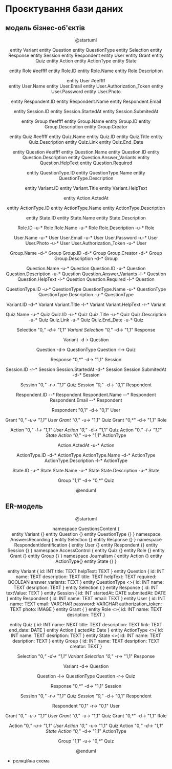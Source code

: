# Проєктування бази даних

## модель бізнес-об'єктів

<center>  

@startuml  

entity Variant
entity Question
entity QuestionType
entity Selection
entity Response
entity Session
entity Respondent
entity User
entity Grant
entity Quiz
entity Action
entity ActionType
entity State

entity Role #eeffff
entity Role.ID
entity Role.Name
entity Role.Description

entity User #eeffff   
entity User.Name
entity User.Email
entity User.Authorization_Token
entity User.Password
entity User.Photo

entity Respondent.ID
entity Respondent.Name
entity Respondent.Email

entity Session.ID
entity Session.StartedAt
entity Session.SubmitedAt

entity Group #eeffff
entity Group.Name
entity Group.ID
entity Group.Description
entity Group.Creator

entity Quiz  #eeffff
entity Quiz.Name
entity Quiz.ID
entity Quiz.Title
entity Quiz.Description
entity Quiz.Link
entity Quiz.End_Date

entity Question #eeffff
entity Question.Name
entity Question.ID
entity Question.Description
entity Question.Answer_Variants
entity Question.HelpText
entity Question.Required

entity QuestionType.ID
entity QuestionType.Name
entity QuestionType.Description

entity Variant.ID
entity Variant.Title
entity Variant.HelpText

entity Action.ActedAt

entity ActionType.ID
entity ActionType.Name
entity ActionType.Description

entity State.ID
entity State.Name
entity State.Description

Role.ID -u-* Role
Role.Name -u-* Role
Role.Description -u-* Role

User.Name -u-* User
User.Email -u-* User
User.Password -u-* User
User.Photo -u-* User
User.Authorization_Token -u-* User

Group.Name -d-* Group
Group.ID -d-* Group
Group.Creator -d-* Group
Group.Description -d-* Group

Question.Name -u-* Question
Question.ID -u-* Question
Question.Description -u-* Question
Question.Answer_Variants -l-* Question
Question.HelpText -l-* Question
Question.Required -l-* Question

QuestionType.ID -u-* QuestionType
QuestionType.Name -u-* QuestionType
QuestionType.Description -u-* QuestionType

Variant.ID -d-* Variant
Variant.Title -l-* Variant
Variant.HelpText -r-* Variant

Quiz.Name -u-* Quiz
Quiz.ID -u-* Quiz
Quiz.Title -u-* Quiz
Quiz.Description -u-* Quiz
Quiz.Link -u-* Quiz
Quiz.End_Date -u-* Quiz

Selection "0,*" -d-> "1,1" Variant
Selection "0,*" -d-> "1,1" Response

Variant -d-> Question

Question -d-> QuestionType
Question -l-> Quiz

Response "0,*" -d-> "1,1" Session

Session.ID -r-* Session
Session.StartedAt -d-* Session
Session.SubmitedAt -d-* Session

Session "0,*" -r-> "1,1" Quiz
Session "0,*" -d-> "0,1" Respondent

Respondent.ID --* Respondent
Respondent.Name --* Respondent
Respondent.Email --* Respondent

Respondent "0,1" -d-> "0,1" User

Grant "0,*" -u-> "1,1" User
Grant "0,*" -u-> "1,1" Quiz
Grant "0,*" -d-> "1,1" Role

Action "0,*" -l-> "1,1" User
Action "0,*" -d-> "1,1" Quiz
Action "0,*" -l-> "1,1" State
Action "0,*" -u-> "1,1" ActionType

Action.ActedAt -u-* Action

ActionType.ID -d-* ActionType
ActionType.Name -d-* ActionType
ActionType.Description -l-* ActionType

State.ID -u-* State
State.Name -u-* State
State.Description -u-* State

Group "1,1" -d-> "0,*" Quiz

@enduml

</center>  

## ER-модель

<center>  

@startuml   
    
namespace QuestionsContent {    
 entity Variant {}
 entity Question {}
 entity QuestionType {}
}
namespace AnswersRecording {
 entity Selection {}
 entity Response {}
}
namespace RespondentIdentification {
 entity User {}
 entity Respondent {}
 entity Session {}
}
namespace AccessControl {
 entity Quiz {}
 entity Role {}
 entity Grant {}
 entity Group {}
}
namespace Journalism {
 entity Action {}
 entity ActionType{}
 entity State {}
}

entity Variant {
  id: INT
  title: TEXT
  helpText: TEXT
} 
entity Question {
  id: INT
  name: TEXT
  description: TEXT
  title: TEXT
  helpText: TEXT
  required: BOOLEAN
  answer_variants: TEXT
} 
entity QuestionType <<DICTIONARY>>{
  id: INT
  name: TEXT
  desription: TEXT
}
entity Selection {
} 
entity Response {
  id: INT
  textValue: TEXT
} 
entity Session {
  id: INT
  startedAt: DATE
  submitedAt: DATE
} 
entity Respondent {
  id: INT
  name: TEXT
  email: TEXT
} 
entity User {
  id: INT
  name: TEXT
  email: VARCHAR
  password: VARCHAR
  authorization_token: TEXT
  photo: IMAGE
} 
entity Grant {
} 
entity Role <<DICTIONARY>>{
  id: INT
  name: TEXT
  desription: TEXT
} 

entity Quiz {
  id: INT
  name: NEXT
  title: TEXT
  description: TEXT
  link: TEXT
  end_date: DATE
} 
entity Action {
  actedAt: Date
} 
entity ActionType <<DICTIONARY>>{
  id: INT
  name: TEXT
  desription: TEXT
} 
entity State <<DICTIONARY>>{
  id: INT
  name: TEXT
  desription: TEXT
} 
entity Group {
  id: INT
  name: TEXT
  desription: TEXT
  creator: TEXT
}

Selection "0,*" -d-> "1,1" Variant
Selection "0,*" -r-> "1,1" Response

Variant -d-> Question

Question -l-> QuestionType
Question -r-> Quiz

Response "0,*" -d-> "1,1" Session

Session "0,*" -r-> "1,1" Quiz
Session "0,*" -d-> "0,1" Respondent

Respondent "0,1" -r-> "0,1" User

Grant "0,*" -u-> "1,1" User
Grant "0,*" -u-> "1,1" Quiz
Grant "0,*" -d-> "1,1" Role

Action "0,*" -u-> "1,1" User
Action "0,*" -u-> "1,1" Quiz
Action "0,*" -d-> "1,1" State
Action "0,*" -d-> "1,1" ActionType

Group "1,1" -u-> "0,*" Quiz    
   
@enduml    

</center>

- реляційна схема
